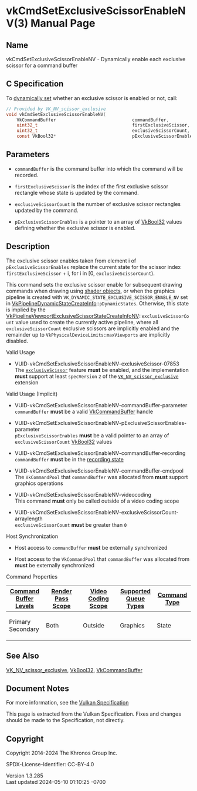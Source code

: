 # vkCmdSetExclusiveScissorEnableNV(3) Manual Page

## Name

vkCmdSetExclusiveScissorEnableNV - Dynamically enable each exclusive
scissor for a command buffer



## <a href="#_c_specification" class="anchor"></a>C Specification

To <a
href="https://registry.khronos.org/vulkan/specs/1.3-extensions/html/vkspec.html#pipelines-dynamic-state"
target="_blank" rel="noopener">dynamically set</a> whether an exclusive
scissor is enabled or not, call:

``` c
// Provided by VK_NV_scissor_exclusive
void vkCmdSetExclusiveScissorEnableNV(
    VkCommandBuffer                             commandBuffer,
    uint32_t                                    firstExclusiveScissor,
    uint32_t                                    exclusiveScissorCount,
    const VkBool32*                             pExclusiveScissorEnables);
```

## <a href="#_parameters" class="anchor"></a>Parameters

- `commandBuffer` is the command buffer into which the command will be
  recorded.

- `firstExclusiveScissor` is the index of the first exclusive scissor
  rectangle whose state is updated by the command.

- `exclusiveScissorCount` is the number of exclusive scissor rectangles
  updated by the command.

- `pExclusiveScissorEnables` is a pointer to an array of
  [VkBool32](https://registry.khronos.org/vulkan/specs/1.3-extensions/man/html/VkBool32.html) values defining whether the exclusive
  scissor is enabled.

## <a href="#_description" class="anchor"></a>Description

The exclusive scissor enables taken from element i of
`pExclusiveScissorEnables` replace the current state for the scissor
index `firstExclusiveScissor` + i, for i in \[0,
`exclusiveScissorCount`).

This command sets the exclusive scissor enable for subsequent drawing
commands when drawing using <a
href="https://registry.khronos.org/vulkan/specs/1.3-extensions/html/vkspec.html#shaders-objects"
target="_blank" rel="noopener">shader objects</a>, or when the graphics
pipeline is created with `VK_DYNAMIC_STATE_EXCLUSIVE_SCISSOR_ENABLE_NV`
set in
[VkPipelineDynamicStateCreateInfo](https://registry.khronos.org/vulkan/specs/1.3-extensions/man/html/VkPipelineDynamicStateCreateInfo.html)::`pDynamicStates`.
Otherwise, this state is implied by the
[VkPipelineViewportExclusiveScissorStateCreateInfoNV](https://registry.khronos.org/vulkan/specs/1.3-extensions/man/html/VkPipelineViewportExclusiveScissorStateCreateInfoNV.html)::`exclusiveScissorCount`
value used to create the currently active pipeline, where all
`exclusiveScissorCount` exclusive scissors are implicitly enabled and
the remainder up to `VkPhysicalDeviceLimits`::`maxViewports` are
implicitly disabled.

Valid Usage

- <a href="#VUID-vkCmdSetExclusiveScissorEnableNV-exclusiveScissor-07853"
  id="VUID-vkCmdSetExclusiveScissorEnableNV-exclusiveScissor-07853"></a>
  VUID-vkCmdSetExclusiveScissorEnableNV-exclusiveScissor-07853  
  The <a
  href="https://registry.khronos.org/vulkan/specs/1.3-extensions/html/vkspec.html#features-exclusiveScissor"
  target="_blank" rel="noopener"><code>exclusiveScissor</code></a>
  feature **must** be enabled, and the implementation **must** support
  at least `specVersion` `2` of the
  [`VK_NV_scissor_exclusive`](https://registry.khronos.org/vulkan/specs/1.3-extensions/man/html/VK_NV_scissor_exclusive.html) extension

Valid Usage (Implicit)

- <a href="#VUID-vkCmdSetExclusiveScissorEnableNV-commandBuffer-parameter"
  id="VUID-vkCmdSetExclusiveScissorEnableNV-commandBuffer-parameter"></a>
  VUID-vkCmdSetExclusiveScissorEnableNV-commandBuffer-parameter  
  `commandBuffer` **must** be a valid
  [VkCommandBuffer](https://registry.khronos.org/vulkan/specs/1.3-extensions/man/html/VkCommandBuffer.html) handle

- <a
  href="#VUID-vkCmdSetExclusiveScissorEnableNV-pExclusiveScissorEnables-parameter"
  id="VUID-vkCmdSetExclusiveScissorEnableNV-pExclusiveScissorEnables-parameter"></a>
  VUID-vkCmdSetExclusiveScissorEnableNV-pExclusiveScissorEnables-parameter  
  `pExclusiveScissorEnables` **must** be a valid pointer to an array of
  `exclusiveScissorCount` [VkBool32](https://registry.khronos.org/vulkan/specs/1.3-extensions/man/html/VkBool32.html) values

- <a href="#VUID-vkCmdSetExclusiveScissorEnableNV-commandBuffer-recording"
  id="VUID-vkCmdSetExclusiveScissorEnableNV-commandBuffer-recording"></a>
  VUID-vkCmdSetExclusiveScissorEnableNV-commandBuffer-recording  
  `commandBuffer` **must** be in the [recording
  state](#commandbuffers-lifecycle)

- <a href="#VUID-vkCmdSetExclusiveScissorEnableNV-commandBuffer-cmdpool"
  id="VUID-vkCmdSetExclusiveScissorEnableNV-commandBuffer-cmdpool"></a>
  VUID-vkCmdSetExclusiveScissorEnableNV-commandBuffer-cmdpool  
  The `VkCommandPool` that `commandBuffer` was allocated from **must**
  support graphics operations

- <a href="#VUID-vkCmdSetExclusiveScissorEnableNV-videocoding"
  id="VUID-vkCmdSetExclusiveScissorEnableNV-videocoding"></a>
  VUID-vkCmdSetExclusiveScissorEnableNV-videocoding  
  This command **must** only be called outside of a video coding scope

- <a
  href="#VUID-vkCmdSetExclusiveScissorEnableNV-exclusiveScissorCount-arraylength"
  id="VUID-vkCmdSetExclusiveScissorEnableNV-exclusiveScissorCount-arraylength"></a>
  VUID-vkCmdSetExclusiveScissorEnableNV-exclusiveScissorCount-arraylength  
  `exclusiveScissorCount` **must** be greater than `0`

Host Synchronization

- Host access to `commandBuffer` **must** be externally synchronized

- Host access to the `VkCommandPool` that `commandBuffer` was allocated
  from **must** be externally synchronized

Command Properties

<table class="tableblock frame-all grid-all stretch">
<colgroup>
<col style="width: 20%" />
<col style="width: 20%" />
<col style="width: 20%" />
<col style="width: 20%" />
<col style="width: 20%" />
</colgroup>
<thead>
<tr class="header">
<th class="tableblock halign-left valign-top"><a
href="#VkCommandBufferLevel">Command Buffer Levels</a></th>
<th class="tableblock halign-left valign-top"><a
href="#vkCmdBeginRenderPass">Render Pass Scope</a></th>
<th class="tableblock halign-left valign-top"><a
href="#vkCmdBeginVideoCodingKHR">Video Coding Scope</a></th>
<th class="tableblock halign-left valign-top"><a
href="#VkQueueFlagBits">Supported Queue Types</a></th>
<th class="tableblock halign-left valign-top"><a
href="#fundamentals-queueoperation-command-types">Command Type</a></th>
</tr>
</thead>
<tbody>
<tr class="odd">
<td class="tableblock halign-left valign-top"><p>Primary<br />
Secondary</p></td>
<td class="tableblock halign-left valign-top"><p>Both</p></td>
<td class="tableblock halign-left valign-top"><p>Outside</p></td>
<td class="tableblock halign-left valign-top"><p>Graphics</p></td>
<td class="tableblock halign-left valign-top"><p>State</p></td>
</tr>
</tbody>
</table>

## <a href="#_see_also" class="anchor"></a>See Also

[VK_NV_scissor_exclusive](https://registry.khronos.org/vulkan/specs/1.3-extensions/man/html/VK_NV_scissor_exclusive.html),
[VkBool32](https://registry.khronos.org/vulkan/specs/1.3-extensions/man/html/VkBool32.html), [VkCommandBuffer](https://registry.khronos.org/vulkan/specs/1.3-extensions/man/html/VkCommandBuffer.html)

## <a href="#_document_notes" class="anchor"></a>Document Notes

For more information, see the <a
href="https://registry.khronos.org/vulkan/specs/1.3-extensions/html/vkspec.html#vkCmdSetExclusiveScissorEnableNV"
target="_blank" rel="noopener">Vulkan Specification</a>

This page is extracted from the Vulkan Specification. Fixes and changes
should be made to the Specification, not directly.

## <a href="#_copyright" class="anchor"></a>Copyright

Copyright 2014-2024 The Khronos Group Inc.

SPDX-License-Identifier: CC-BY-4.0

Version 1.3.285  
Last updated 2024-05-10 01:10:25 -0700
